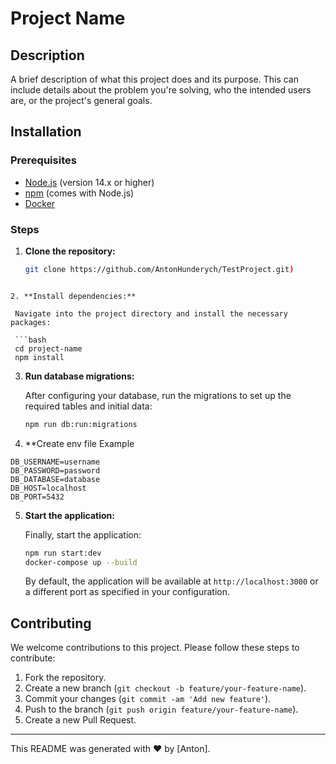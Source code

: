 
# Project Name

## Description
A brief description of what this project does and its purpose. This can include details about the problem you're solving, who the intended users are, or the project's general goals.

## Installation

### Prerequisites
- [Node.js](https://nodejs.org/) (version 14.x or higher)
- [npm](https://www.npmjs.com/) (comes with Node.js)
- [Docker](https://www.docker.com/)

### Steps

1. **Clone the repository:**

   ```bash
   git clone https://github.com/AntonHunderych/TestProject.git)
  ```

2. **Install dependencies:**

   Navigate into the project directory and install the necessary packages:

   ```bash
   cd project-name
   npm install
   ```

3. **Run database migrations:**

   After configuring your database, run the migrations to set up the required tables and initial data:

   ```bash
   npm run db:run:migrations
   ```
4. **Create env file 
  Example 
  ```env
  DB_USERNAME=username
DB_PASSWORD=password
DB_DATABASE=database
DB_HOST=localhost
DB_PORT=5432
```

5. **Start the application:**

   Finally, start the application:

   ```bash
   npm run start:dev
   docker-compose up --build
   ```

   By default, the application will be available at `http://localhost:3000` or a different port as specified in your configuration.

## Contributing

We welcome contributions to this project. Please follow these steps to contribute:

1. Fork the repository.
2. Create a new branch (`git checkout -b feature/your-feature-name`).
3. Commit your changes (`git commit -am 'Add new feature'`).
4. Push to the branch (`git push origin feature/your-feature-name`).
5. Create a new Pull Request.


---

This README was generated with :heart: by [Anton].

